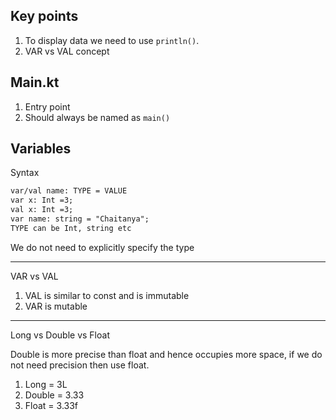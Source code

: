 ## Key points
1. To display data we need to use `println()`.
2. VAR vs VAL concept

## Main.kt
1. Entry point
2. Should always be named as `main()`

## Variables

Syntax
```dtd
var/val name: TYPE = VALUE
var x: Int =3;
val x: Int =3;
var name: string = "Chaitanya";
TYPE can be Int, string etc
```
We do not need to explicitly specify the type

---
VAR vs VAL
1. VAL is similar to const and is immutable
2. VAR is mutable

---

Long vs Double vs Float

Double is more precise than float and hence occupies more space, if we do not need precision then use float.

1. Long = 3L
2. Double = 3.33
3. Float = 3.33f